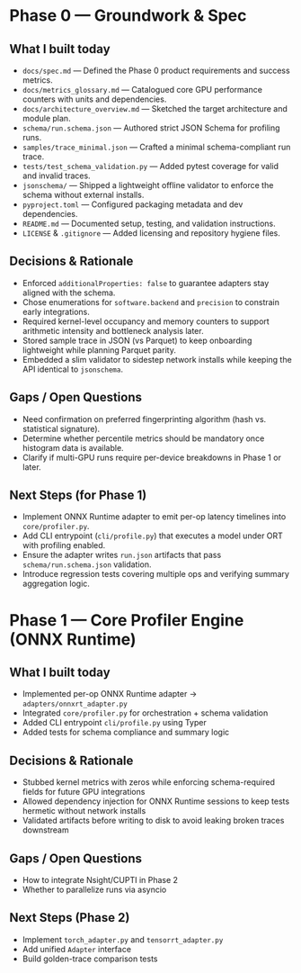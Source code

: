 # Phase 0 — Groundwork & Spec

## What I built today
- `docs/spec.md` — Defined the Phase 0 product requirements and success metrics.
- `docs/metrics_glossary.md` — Catalogued core GPU performance counters with units and dependencies.
- `docs/architecture_overview.md` — Sketched the target architecture and module plan.
- `schema/run.schema.json` — Authored strict JSON Schema for profiling runs.
- `samples/trace_minimal.json` — Crafted a minimal schema-compliant run trace.
- `tests/test_schema_validation.py` — Added pytest coverage for valid and invalid traces.
- `jsonschema/` — Shipped a lightweight offline validator to enforce the schema without external installs.
- `pyproject.toml` — Configured packaging metadata and dev dependencies.
- `README.md` — Documented setup, testing, and validation instructions.
- `LICENSE` & `.gitignore` — Added licensing and repository hygiene files.

## Decisions & Rationale
- Enforced `additionalProperties: false` to guarantee adapters stay aligned with the schema.
- Chose enumerations for `software.backend` and `precision` to constrain early integrations.
- Required kernel-level occupancy and memory counters to support arithmetic intensity and bottleneck analysis later.
- Stored sample trace in JSON (vs Parquet) to keep onboarding lightweight while planning Parquet parity.
- Embedded a slim validator to sidestep network installs while keeping the API identical to `jsonschema`.

## Gaps / Open Questions
- Need confirmation on preferred fingerprinting algorithm (hash vs. statistical signature).
- Determine whether percentile metrics should be mandatory once histogram data is available.
- Clarify if multi-GPU runs require per-device breakdowns in Phase 1 or later.

## Next Steps (for Phase 1)
- Implement ONNX Runtime adapter to emit per-op latency timelines into `core/profiler.py`.
- Add CLI entrypoint (`cli/profile.py`) that executes a model under ORT with profiling enabled.
- Ensure the adapter writes `run.json` artifacts that pass `schema/run.schema.json` validation.
- Introduce regression tests covering multiple ops and verifying summary aggregation logic.

<!-- NEXT_PROMPT_HINT:
Phase=1
Goal=Implement ONNX Runtime per-op latency profiler and emit run.json validating against schema/run.schema.json
ArtifactsToModify=core/profiler.py, cli/profile.py
-->

# Phase 1 — Core Profiler Engine (ONNX Runtime)
## What I built today
- Implemented per-op ONNX Runtime adapter → `adapters/onnxrt_adapter.py`
- Integrated `core/profiler.py` for orchestration + schema validation
- Added CLI entrypoint `cli/profile.py` using Typer
- Added tests for schema compliance and summary logic

## Decisions & Rationale
- Stubbed kernel metrics with zeros while enforcing schema-required fields for future GPU integrations
- Allowed dependency injection for ONNX Runtime sessions to keep tests hermetic without network installs
- Validated artifacts before writing to disk to avoid leaking broken traces downstream

## Gaps / Open Questions
- How to integrate Nsight/CUPTI in Phase 2
- Whether to parallelize runs via asyncio

## Next Steps (Phase 2)
- Implement `torch_adapter.py` and `tensorrt_adapter.py`
- Add unified `Adapter` interface
- Build golden-trace comparison tests
<!-- NEXT_PROMPT_HINT:
Phase=2
Goal=Add multi-backend adapters (PyTorch, TensorRT) with uniform schema + comparison tests
ArtifactsToModify=adapters/torch_adapter.py, adapters/tensorrt_adapter.py, tests/test_adapters.py
-->
